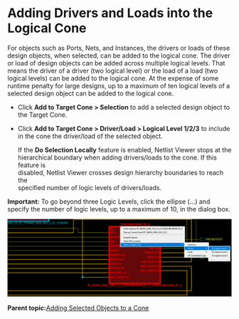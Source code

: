 # Adding Drivers and Loads into the Logical Cone

For objects such as Ports, Nets, and Instances, the drivers or loads of these design objects, when selected, can be added to the logical cone. The driver or load of design objects can be added across multiple logical levels. That means the driver of a driver \(two logical level\) or the load of a load \(two logical levels\) can be added to the logical cone. At the expense of some runtime penalty for large designs, up to a maximum of ten logical levels of a selected design object can be added to the logical cone.

-   Click **Add to Target Cone &gt; Selection** to add a selected design object to the Target Cone.
-   Click **Add to Target Cone &gt; Driver/Load &gt; Logical Level 1/2/3** to include in the cone the driver/load of the selected object.

    If the **Do Selection Locally** feature is enabled, Netlist Viewer stops at the<br /> hierarchical boundary when adding drivers/loads to the cone. If this feature is<br /> disabled, Netlist Viewer crosses design hierarchy boundaries to reach the<br /> specified number of logic levels of drivers/loads.


**Important:** To go beyond three Logic Levels, click the ellipse \(...\) and specify the number of logic levels, up to a maximum of 10, in the dialog box.

![](GUID-F1562D0D-897B-42E3-842B-040075ED5816-low.png "Add to Target Cone Drivers/Loads up to Logical Levels")

**Parent topic:**[Adding Selected Objects to a Cone](GUID-C6739B9C-9E8F-439B-A2A1-44B268132770.md)

